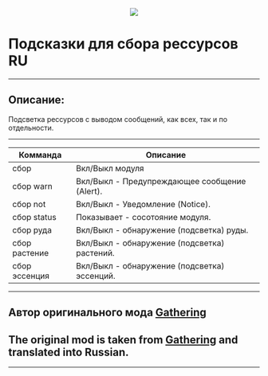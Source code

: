 <p align="center"><img src="https://github.com/war100ck/others/blob/master/terabooxlogo.svg"></p>

# Подсказки для сбора рессурсов RU
---
## Описание:
Подсветка рессурсов с выводом сообщений, как всех, так и по отдельности.

---

Комманда | Описание
| ------------- | ------------- | 
| сбор | Вкл/Выкл модуля | 
| сбор warn | Вкл/Выкл - Предупреждающее сообщение (Alert). | 
| сбор not | Вкл/Выкл - Уведомление (Notice). | 
| сбор status | Показывает - сосотояние модуля. | 
| сбор руда | Вкл/Выкл - обнаружение (подсветка) руды. | 
| сбор растение | Вкл/Выкл - обнаружение (подсветка) растений. | 
| сбор эссенция | Вкл/Выкл - обнаружение (подсветка) эссенций. | 

---
## Автор оригинального мода [Gathering](https://github.com/tera-mod/Gathering)
## The original mod is taken from [Gathering](https://github.com/tera-mod/Gathering) and translated into Russian.
---
